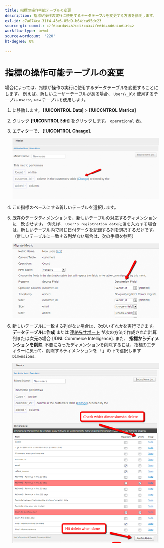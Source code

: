```yaml
---
title: 指標の操作可能テーブルの変更
description: 指標が操作の実行に使用するデータテーブルを変更する方法を説明します。
exl-id: c7a074ca-31f4-43e5-85d9-b64dca95dc23
source-git-commit: c7f6bacd49487cd13c4347fe6dd46d6a10613942
workflow-type: tm+mt
source-wordcount: '220'
ht-degree: 0%

---
```


# 指標の操作可能テーブルの変更

場合によっては、指標が操作の実行に使用するデータテーブルを変更することにします。 例えば、新しいユーザーテーブルがある場合、  `Users\_Old` 使用するテーブル `Users\_New` テーブルを使用します。

1. に移動します。 **[!UICONTROL Data]** > **[!UICONTROL Metrics]**
1. クリック **[!UICONTROL Edit]** をクリックします。 `operational` 表。
1. エディターで、 **[!UICONTROL Change]**.

   ![](../../assets/change-metrics-1.png)
1. この指標のベースにする新しいテーブルを選択します。
1. 既存のデータディメンションを、新しいテーブルの対応するディメンションに一致させます。 例えば、 `User's registration date`に値を入力する場合は、新しいテーブル内で同じ日付データを記録する列を選択するだけです。 （新しいテーブルに一致する列がない場合は、次の手順を参照）

   ![](../../assets/change-metrics-2.png)

1. 新しいテーブルに一致する列がない場合は、次のいずれかを実行できます。 **データテーブルに作成** または [連絡先サポート](https://experienceleague.adobe.com/docs/commerce-knowledge-base/kb/troubleshooting/miscellaneous/mbi-service-policies.html) が次の方法で作成された計算列または次元の場合 [!DNL Commerce Intelligence]. また、 **指標からディメンションを削除**. 不要になったディメンションを削除するには、指標のエディターに戻って、削除するディメンションを「 」の下で選択します `Dimensions`.

   ![](../../assets/change-metrics-3.png)
